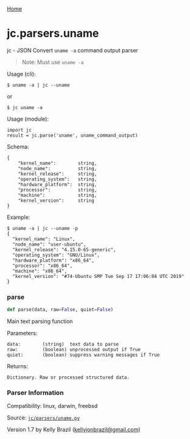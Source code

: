 [Home](https://kellyjonbrazil.github.io/jc/)
<a id="jc.parsers.uname"></a>

# jc.parsers.uname

jc - JSON Convert `uname -a` command output parser

> Note: Must use `uname -a`

Usage (cli):

    $ uname -a | jc --uname

or

    $ jc uname -a

Usage (module):

    import jc
    result = jc.parse('uname', uname_command_output)

Schema:

    {
        "kernel_name":        string,
        "node_name":          string,
        "kernel_release":     string,
        "operating_system":   string,
        "hardware_platform":  string,
        "processor":          string,
        "machine":            string,
        "kernel_version":     string
    }

Example:

    $ uname -a | jc --uname -p
    {
      "kernel_name": "Linux",
      "node_name": "user-ubuntu",
      "kernel_release": "4.15.0-65-generic",
      "operating_system": "GNU/Linux",
      "hardware_platform": "x86_64",
      "processor": "x86_64",
      "machine": "x86_64",
      "kernel_version": "#74-Ubuntu SMP Tue Sep 17 17:06:04 UTC 2019"
    }

<a id="jc.parsers.uname.parse"></a>

### parse

```python
def parse(data, raw=False, quiet=False)
```

Main text parsing function

Parameters:

    data:        (string)  text data to parse
    raw:         (boolean) unprocessed output if True
    quiet:       (boolean) suppress warning messages if True

Returns:

    Dictionary. Raw or processed structured data.

### Parser Information
Compatibility:  linux, darwin, freebsd

Source: [`jc/parsers/uname.py`](https://github.com/kellyjonbrazil/jc/blob/master/jc/parsers/uname.py)

Version 1.7 by Kelly Brazil (kellyjonbrazil@gmail.com)
